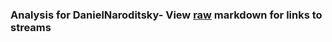 ### Analysis for DanielNaroditsky- View [raw](https://raw.githubusercontent.com/microprediction/chess/main/analysis/danielnaroditsky/chess_bullet/locations.json) markdown for links to streams